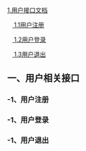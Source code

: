 [1.用户接口文档](#1) 

&nbsp;&nbsp;&nbsp;[ 1.1用户注册](#1.1)  

&nbsp;&nbsp;&nbsp;[ 1.2用户登录](#1.2)

&nbsp;&nbsp;&nbsp;[ 1.3用户退出](#1.3)



<h2 id='1'>一、用户相关接口</h2>
<h3 id='1.1'>-1、用户注册</h3>

<h3 id='1.2'>-1、用户登录</h3>

<h3 id='1.3'>-1、用户退出</h3>
